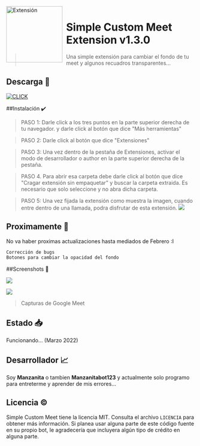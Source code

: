 <img width="150" height="150" align="left" style="float: left; margin: 0 10px 0 0;" alt="Extensión" src="https://media.discordapp.net/attachments/946261332854992917/950598027125608469/icono128.png"> 

# Simple Custom Meet Extension v1.3.0

> Una simple extensión para cambiar el fondo de tu meet y algunos recuadros transparentes...

## Descarga 🏹
<a href="https://drive.google.com/uc?export=download&id=1ukxtT3Eh2SL-1uFvcT6peB5QrBF55Wcp" target="_blank">
<img class =“right” title="Descargalo haciendo click aquí" src="https://unmediodigital.com/wp-content/uploads/2022/01/Descargar-APK.png" alt="CLICK"></a></img>

##Instalación ✔️
> PASO 1: Darle click a los tres puntos en la parte superior derecha de tu navegador. y darle click al botón que dice "Más herramientas"

>PASO 2: Darle click al botón que dice "Extensiones"

>PASO 3: Una vez dentro de la pestaña de Extensiones, activar el modo de desarrollador o author en la parte superior derecha de la pestaña.

>PASO 4. Para abrir esa carpeta debe darle click al botón que dice "Cragar extensión sin empaquetar" y buscar la carpeta extraida. Es necesario que solo seleccione y no abra dicha carpeta.

>PASO 5:  Una vez fijada la extensión como muestra la imagen, cuando entre dentro de una llamada, podra disfrutar de esta extensión.
![](https://media.discordapp.net/attachments/718244861458776104/954069184298508338/ayuda.png)

## Proximamente 🌟
No va haber proximas actualizaciones hasta mediados de Febrero :I
```javascript
Corrección de bugs
Botones para cambiar la opacidad del fondo
```
  
##Screenshots 📸

![](https://media.discordapp.net/attachments/911416705903902731/951317680990863400/unknown.png?width=912&height=493)

![](https://media.discordapp.net/attachments/911416705903902731/951317817649664041/unknown.png?width=917&height=493)

> Capturas de Google Meet

## Estado 📥
Funcionando... (Marzo 2022)

## Desarrollador 📈
Soy **Manzanita** o tambien **Manzanitabot123** y actualmente solo programo para entreterme y aprender de mis errores...

## Licencia ©️
Simple Custom Meet tiene la licencia MIT. Consulta el archivo `LICENCIA` para obtener más información. Si planea usar alguna parte de este código fuente en su propio bot, le agradecería que incluyera algún tipo de crédito en alguna parte. 